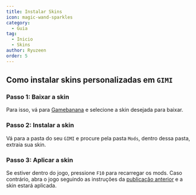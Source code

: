 ```yaml
---
title: Instalar Skins
icon: magic-wand-sparkles
category:
  - Guia
tag:
  - Inicio
  - Skins
author: Ryuzeen
order: 5
---
```


## Como instalar skins personalizadas em `GIMI`

### Passo 1: Baixar a skin

Para isso, vá para [Gamebanana](https://gamebanana.com/games/8552) e selecione a skin desejada para baixar.

### Passo 2: Instalar a skin

Vá para a pasta do seu  `GIMI` e procure pela pasta `Mods`, dentro dessa pasta, extraia sua skin.

### Passo 3: Aplicar a skin

Se estiver dentro do jogo, pressione `F10`  para recarregar os mods. Caso contrário, abra o jogo seguindo as instruções da [publicação anterior](3DM-tutorial.md) e a skin estará aplicada.
